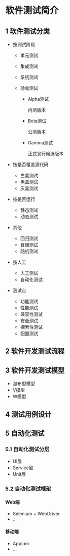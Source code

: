# 软件测试简介

## 1 软件测试分类

+ 按测试阶段

  + 单元测试

  + 集成测试

  + 系统测试

  + 验收测试

    + Alpha测试

      内测版本

    + Beta测试

      公测版本

    + Gamma测试

      正式发行候选版本

+ 按是否覆盖源代码

  + 白盒测试
  + 黑盒测试
  + 灰盒测试

+ 按是否运行

  + 静态测试
  + 动态测试

+ 其他

  + 回归测试
  + 冒烟测试
  + 随机测试

+ 按人工

  + 人工测试
  + 自动化测试

+ 测试点

  + 功能测试
  + 性能测试
  + 兼容性测试
  + 安全测试
  + 探索性测试
  + 配置测试



## 2 软件开发测试流程



## 3 软件开发测试模型

+ 瀑布型模型
+ V模型
+ W模型



## 4 测试用例设计



## 5 自动化测试

### 5.1 自动化测试分层

+ UI层
+ Service层
+ Unit层

### 5.2 自动化测试框架

#### Web端

+ Selenium + WebDriver 
+ ...

#### 移动端

+ Appium
+ ...